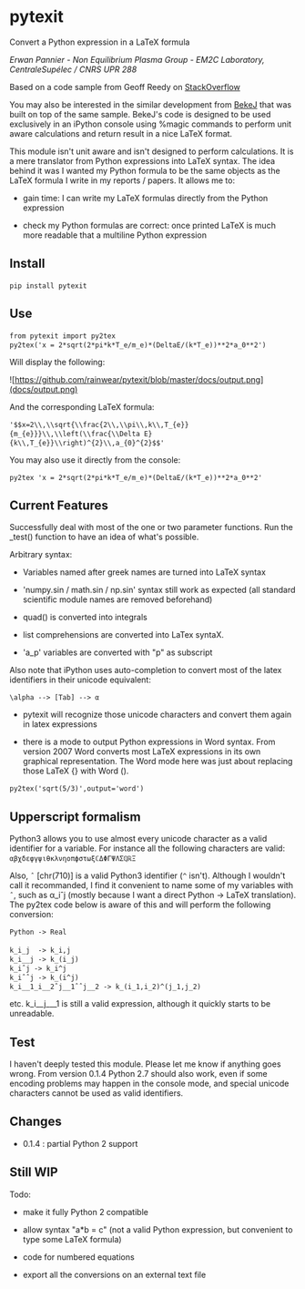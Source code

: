 # pytexit
    
Convert a Python expression in a LaTeX formula

*Erwan Pannier - Non Equilibrium Plasma Group - EM2C Laboratory, CentraleSupélec / CNRS UPR 288*

Based on a code sample from Geoff Reedy on [StackOverflow](http://stackoverflow.com/questions/3867028/converting-a-python-numeric-expression-to-latex
)

You may also be interested in the similar development from [BekeJ](
https://github.com/BekeJ/py2tex) that was built
on top of the same sample. 
BekeJ's code is designed to be used exclusively in an iPython console using 
%magic commands to perform unit aware calculations and return result in a nice
LaTeX format. 

This module isn't unit aware and isn't designed to perform calculations. It is 
a mere translator from Python expressions into LaTeX syntax. The idea behind it
was I wanted my Python formula to be the same objects as the LaTeX formula I 
write in my reports / papers. It allows me to:

- gain time: 
    I can write my LaTeX formulas directly from the Python expression
    
- check my Python formulas are correct:
    once printed LaTeX is much more readable that a multiline Python expression

## Install

```
pip install pytexit
```
    
## Use

```
from pytexit import py2tex
py2tex('x = 2*sqrt(2*pi*k*T_e/m_e)*(DeltaE/(k*T_e))**2*a_0**2')
```

Will display the following:

![https://github.com/rainwear/pytexit/blob/master/docs/output.png](docs/output.png)

And the corresponding LaTeX formula:
```
'$$x=2\\,\\sqrt{\\frac{2\\,\\pi\\,k\\,T_{e}}{m_{e}}}\\,\\left(\\frac{\\Delta E}{k\\,T_{e}}\\right)^{2}\\,a_{0}^{2}$$'
```

You may also use it directly from the console:

```
py2tex 'x = 2*sqrt(2*pi*k*T_e/m_e)*(DeltaE/(k*T_e))**2*a_0**2'
```

## Current Features

Successfully deal with most of the one or two parameter functions. Run the 
_test() function to have an idea of what's possible. 

Arbitrary syntax:

- Variables named after greek names are turned into LaTeX syntax

- 'numpy.sin / math.sin / np.sin' syntax still work as expected (all standard 
scientific module names are removed beforehand)

- quad() is converted into integrals

- list comprehensions are converted into LaTex syntaX. 

- 'a_p' variables are converted with "p" as subscript

Also note that iPython uses auto-completion to convert most of the latex 
identifiers in their unicode equivalent:

```
\alpha --> [Tab] --> α
```
    
- pytexit will recognize those unicode characters and convert them again in 
latex expressions

- there is a mode to output Python expressions in Word syntax. From version 2007
Word converts most LaTeX expressions in its own graphical representation. The 
Word mode here was just about replacing those LaTeX {} with Word ().

```    
py2tex('sqrt(5/3)',output='word')
```

## Upperscript formalism

Python3 allows you to use almost every unicode character as a valid identifier
for a variable. For instance all the following characters are valid: 
`αβχδεφγψιθκλνηοπϕστωξℂΔΦΓΨΛΣℚℝΞ`

Also, `ˆ` [chr(710)] is a valid Python3 identifier (`^` isn't). Although I 
wouldn't call it recommanded, I find it convenient to name some of my variables 
with `ˆ`, such as α_iˆj (mostly because I want a direct Python -> LaTeX 
translation). The py2tex code below is aware of this and will perform the 
following conversion:

```
Python -> Real

k_i_j  -> k_i,j
k_i__j -> k_(i_j) 
k_iˆj -> k_i^j
k_iˆˆj -> k_(i^j)
k_i__1_i__2ˆj__1ˆˆj__2 -> k_(i_1,i_2)^(j_1,j_2)
```
    
etc. k_i__j___1 is still a valid expression, although it quickly starts to be 
unreadable.


## Test

I haven't deeply tested this module. Please let me know if anything goes wrong.
From version 0.1.4 Python 2.7 should also work, even if some encoding problems
may happen in the console mode, and special unicode characters cannot be used
as valid identifiers. 


## Changes

- 0.1.4 : partial Python 2 support


## Still WIP

Todo:

- make it fully Python 2 compatible

- allow syntax "a*b = c" (not a valid Python expression, but convenient to type
    some LaTeX formula)
    
- code for numbered equations

- export all the conversions on an external text file 
    